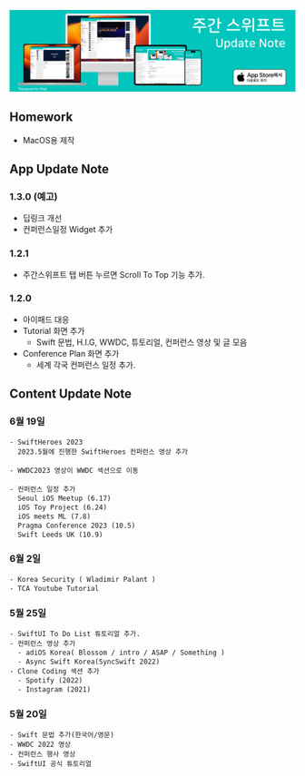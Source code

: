 <!-- <img src = "https://raw.githubusercontent.com/MintSwift/weekly-swift/main/assets/WeeklySwift_Update_Banner.jpg" width="100%" height="auto"> -->

[![Main_Banner](https://raw.githubusercontent.com/MintSwift/weekly-swift/main/assets/WeeklySwift_Update_Banner.jpg)](https://apps.apple.com/app/id1661868347?action=write-review)

## Homework

- MacOS용 제작

## App Update Note

### 1.3.0 (예고)

- 딥링크 개선
- 컨퍼런스일정 Widget 추가

### 1.2.1

- 주간스위프트 탭 버튼 누르면 Scroll To Top 기능 추가.

### 1.2.0

- 아이패드 대응
- Tutorial 화면 추가
  - Swift 문법, H.I.G, WWDC, 튜토리얼, 컨퍼런스 영상 및 글 모음
- Conference Plan 화면 추가
  - 세계 각국 컨퍼런스 일정 추가.

## Content Update Note

### 6월 19일

```
- SwiftHeroes 2023 
  2023.5월에 진행한 SwiftHeroes 컨퍼런스 영상 추가

- WWDC2023 영상이 WWDC 섹션으로 이동

- 컨퍼런스 일정 추가
  Seoul iOS Meetup (6.17)
  iOS Toy Project (6.24)
  iOS meets ML (7.8)
  Pragma Conference 2023 (10.5)
  Swift Leeds UK (10.9)
```

### 6월 2일

```
- Korea Security ( Wladimir Palant )
- TCA Youtube Tutorial 
```

### 5월 25일

```
- SwiftUI To Do List 튜토리얼 추가.
- 컨퍼런스 영상 추가
  - adiOS Korea( Blossom / intro / ASAP / Something )
  - Async Swift Korea(SyncSwift 2022)
- Clone Coding 섹션 추가
  - Spotify (2022)
  - Instagram (2021)
```

### 5월 20일

```
- Swift 문법 추가(한국어/영문)
- WWDC 2022 영상
- 컨퍼런스 행사 영상
- SwiftUI 공식 튜토리얼 
```
